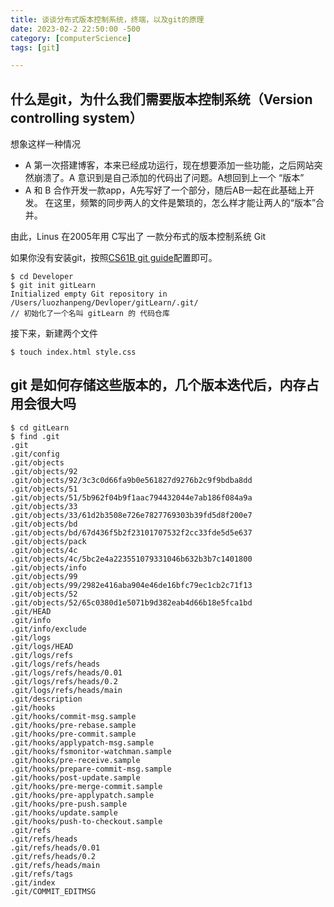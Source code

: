 ```yaml
---
title: 谈谈分布式版本控制系统，终端，以及git的原理
date: 2023-02-2 22:50:00 -500
category: [computerScience]
tags: [git]

---
```


## 什么是git，为什么我们需要版本控制系统（Version controlling system）

想象这样一种情况

- A 第一次搭建博客，本来已经成功运行，现在想要添加一些功能，之后网站突然崩溃了。A 意识到是自己添加的代码出了问题。A想回到上一个 “版本”
- A 和 B 合作开发一款app，A先写好了一个部分，随后AB一起在此基础上开发。 在这里，频繁的同步两人的文件是繁琐的，怎么样才能让两人的“版本”合并。

由此，Linus 在2005年用 C写出了 一款分布式的版本控制系统 Git

如果你没有安装git，按照[CS61B git guide](https://fa22.datastructur.es/materials/lab/lab01/windows.html#b-install-git)配置即可。

```shell
$ cd Developer
$ git init gitLearn
Initialized empty Git repository in /Users/luozhanpeng/Devloper/gitLearn/.git/
// 初始化了一个名叫 gitLearn 的 代码仓库
```

接下来，新建两个文件

```shell
$ touch index.html style.css

```


## git 是如何存储这些版本的，几个版本迭代后，内存占用会很大吗

``` shell
$ cd gitLearn
$ find .git
.git
.git/config
.git/objects
.git/objects/92
.git/objects/92/3c3c0d66fa9b0e561827d9276b2c9f9bdba8dd
.git/objects/51
.git/objects/51/5b962f04b9f1aac794432044e7ab186f084a9a
.git/objects/33
.git/objects/33/61d2b3508e726e7827769303b39fd5d8f200e7
.git/objects/bd
.git/objects/bd/67d436f5b2f23101707532f2cc33fde5d5e637
.git/objects/pack
.git/objects/4c
.git/objects/4c/5bc2e4a223551079331046b632b3b7c1401800
.git/objects/info
.git/objects/99
.git/objects/99/2982e416aba904e46de16bfc79ec1cb2c71f13
.git/objects/52
.git/objects/52/65c0380d1e5071b9d382eab4d66b18e5fca1bd
.git/HEAD
.git/info
.git/info/exclude
.git/logs
.git/logs/HEAD
.git/logs/refs
.git/logs/refs/heads
.git/logs/refs/heads/0.01
.git/logs/refs/heads/0.2
.git/logs/refs/heads/main
.git/description
.git/hooks
.git/hooks/commit-msg.sample
.git/hooks/pre-rebase.sample
.git/hooks/pre-commit.sample
.git/hooks/applypatch-msg.sample
.git/hooks/fsmonitor-watchman.sample
.git/hooks/pre-receive.sample
.git/hooks/prepare-commit-msg.sample
.git/hooks/post-update.sample
.git/hooks/pre-merge-commit.sample
.git/hooks/pre-applypatch.sample
.git/hooks/pre-push.sample
.git/hooks/update.sample
.git/hooks/push-to-checkout.sample
.git/refs
.git/refs/heads
.git/refs/heads/0.01
.git/refs/heads/0.2
.git/refs/heads/main
.git/refs/tags
.git/index
.git/COMMIT_EDITMSG

```
